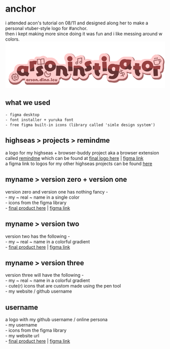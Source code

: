 # anchor
i attended acon's tutorial on 08/11 and designed along her to make a personal vtuber-style logo for #anchor. <br> 
then i kept making more since doing it was fun and i like messing around w colors.
<img width="749" alt="image" src="username/v4.png">

## what we used <br>
    - figma desktop
    - font installer + yuruka font
    - free figma built-in icons (library called 'simle design system')

## highseas > projects > remindme
a logo for my highseas + browser-buddy project aka a browser extension called [remindme](https://github.com/arsoninstigator/remindme) which can be found at
[final logo here](highseas/projects/remindme/remind-me.png) | [figma link](https://www.figma.com/design/hPUcxTPnn4nNBzhj31VGn7/anchor-submission?node-id=0-1&t=r7DUr77smc37uAHy-1) <br>
a figma link to logos for my other highseas projects can be found [here](https://www.figma.com/design/xUxFRZtRe2vFnUHZjhkdCE/Untitled?node-id=0-1&t=GMSCuABO8O64pJhJ-1)

## myname > version zero + version one
version zero and version one has nothing fancy - <br>
    - my ~ real ~ name in a single color <br>
    - icons from the figma library <br>
    - [final product here](myname/v1/v2.png) | [figma link](https://www.figma.com/design/P74F8k39nN13a9tCovQ09f/v0-(acon-workshop)?node-id=0-1&t=3WjtmvpkU1vJlwZO-1)

## myname > version two
version two has the following - <br>
    - my ~ real ~ name in a colorful gradient <br>
    - [final product here](myname/v2/v2.png) | [figma link](https://www.figma.com/design/hPUcxTPnn4nNBzhj31VGn7/anchor-submission?node-id=0-1&t=qUrdctvoCwiGduMa-1)

## myname > version three
version three will have the following - <br>
    - my ~ real ~ name in a colorful gradient <br>
    - cute(r) icons that are custom made using the pen tool <br>
    - my website / github username <br> 

## username
a logo with my github username / online persona <br>
    - my username <br>
    - icons from the figma library <br>
    - my website url <br>
    - [final product here](username/v4.png) | [figma link](https://www.figma.com/design/zehbao7662ramhv8nSuuGB/arsoninstigator?node-id=0-1&t=PHgNumrhjgpDCCK9-1)
